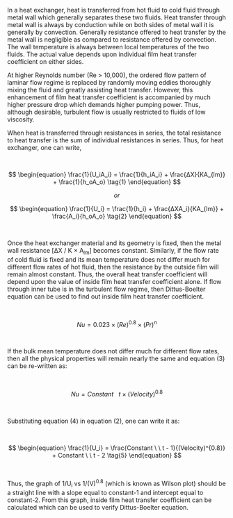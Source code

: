 <p>In a heat exchanger, heat is transferred from hot fluid to cold fluid through metal wall which generally separates these two fluids. Heat transfer through metal wall is always by conduction while on both sides of metal wall it is generally by convection. Generally resistance offered to heat transfer by the metal wall is negligible as compared to resistance offered by convection. The wall temperature is always between local temperatures of the two fluids. The actual value depends upon individual film heat transfer coefficient on either sides.</p>

<p>At higher Reynolds number (Re > 10,000), the ordered flow pattern of laminar flow regime is replaced by randomly moving eddies thoroughly mixing the fluid and greatly assisting heat transfer. However, this enhancement of film heat transfer coefficient is accompanied by much higher pressure drop which demands higher pumping power. Thus, although desirable, turbulent flow is usually restricted to fluids of low viscosity.</p> 

<p>When heat is transferred through resistances in series, the total resistance to heat transfer is the sum of individual resistances in series. Thus, for heat exchanger, one 	can write,</p>

<br>

$$
   \begin{equation}
      \frac{1}{U_iA_i} = \frac{1}{h_iA_i} + \frac{ΔX}{KA_{lm}} + \frac{1}{h_oA_o} \tag{1}
   \end{equation}
$$

$$
   or
$$

$$
   \begin{equation}
      \frac{1}{U_i} = \frac{1}{h_i} + \frac{ΔXA_i}{KA_{lm}} + \frac{A_i}{h_oA_o} \tag{2}
   \end{equation}
$$

<br>

<p>Once the heat exchanger material and its geometry is fixed, then the metal wall resistance [ΔX / K &times; A<sub>lm</sub>] becomes constant. Similarly, if the flow rate of cold fluid is fixed and its mean temperature does not differ much for different flow rates of hot fluid, then the resistance by the outside film will remain almost constant. Thus, the overall heat transfer coefficient will depend upon the value of inside film heat transfer coefficient alone. If flow through inner tube is in the turbulent flow regime, then Dittus-Boelter equation can be used to find out inside film heat transfer coefficient.</p>

<br>							

$$
   \begin{equation}
      Nu = 0.023× (Re)^{0.8}×(Pr)^n \tag{3}
   \end{equation}
$$

<br>

<p>If the bulk mean temperature does not differ much for different flow rates, then all the physical properties will remain nearly the same and equation (3) can be re-written as:</p>

<br>				

$$
   \begin{equation}
      Nu = Constant \ \ \ t× (Velocity)^{0.8} \tag{4}
   \end{equation}
$$

<br>

<p>Substituting equation (4) in equation (2), one can write it as:</p>

<br>				

$$
   \begin{equation}
      \frac{1}{U_i} = \frac{Constant \ \  t - 1}{(Velocity)^{0.8}} + Constant \ \ t - 2 \tag{5}
   \end{equation}
$$

<br>

<p>Thus, the graph of 1/U<sub>i</sub>  vs 1/(V)<sup>0.8</sup>  (which is known as Wilson plot) should be a straight line with a slope equal to constant-1 and intercept equal to constant-2. From this graph, inside film heat transfer coefficient can be calculated which can be used to verify Dittus-Boelter equation.</p>